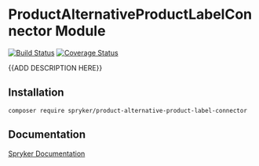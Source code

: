 # ProductAlternativeProductLabelConnector Module
[![Build Status](https://travis-ci.org/spryker/product-alternative-product-label-connector.svg)](https://travis-ci.org/spryker/product-alternative-product-label-connector)
[![Coverage Status](https://coveralls.io/repos/github/spryker/product-alternative-product-label-connector/badge.svg)](https://coveralls.io/github/spryker/product-alternative-product-label-connector)

{{ADD DESCRIPTION HERE}}

## Installation

```
composer require spryker/product-alternative-product-label-connector
```

## Documentation

[Spryker Documentation](https://academy.spryker.com/developing_with_spryker/module_guide/modules.html)
